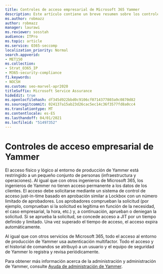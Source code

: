 ```yaml
---
title: Controles de acceso empresarial de Microsoft 365 Yammer
description: Este artículo contiene un breve resumen sobre los controles de acceso empresarial de Yammer en el entorno de producción.
ms.author: robmazz
author: robmazz
manager: laurawi
ms.reviewer: sosstah
audience: ITPro
ms.topic: article
ms.service: O365-seccomp
localization_priority: Normal
search.appverid:
- MET150
ms.collection:
- Strat_O365_IP
- M365-security-compliance
f1.keywords:
- NOCSH
ms.custom: seo-marvel-apr2020
titleSuffix: Microsoft Service Assurance
hideEdit: true
ms.openlocfilehash: df345d922bbd0c9106cf0714377803a9c0870d82
ms.sourcegitcommit: 024137a15ab23d26cac5ec14c36f3577fd8a0cc4
ms.translationtype: MT
ms.contentlocale: es-ES
ms.lasthandoff: 04/01/2021
ms.locfileid: "51497352"
---
```

# <a name="yammer-enterprise-access-controls"></a>Controles de acceso empresarial de Yammer 

El acceso físico y lógico al entorno de producción de Yammer está restringido a un pequeño conjunto de personas (infraestructura y operaciones). Al igual que con otros ingenieros de Microsoft 365, los ingenieros de Yammer no tienen acceso permanente a los datos de los clientes. El acceso debe solicitarse mediante un sistema de control de acceso just-in-time basado en aprobación similar a Lockbox con un número limitado de aprobadores. Los aprobadores comprueban la solicitud (por ejemplo, comprueban si la solicitud es legítima en función de la necesidad, el caso empresarial, la hora, etc.) y, a continuación, aprueban o deniegan la solicitud. Si se aprueba la solicitud, se concede acceso a JIT por un tiempo definido y limitado. Una vez superado el tiempo de acceso, el acceso expira automáticamente.

Al igual que con otros servicios de Microsoft 365, todo el acceso al entorno de producción de Yammer usa autenticación multifactor. Todo el acceso y el historial de comandos se atribuyó a un usuario y el equipo de seguridad de Yammer lo registra y revisa periódicamente.

Para obtener más información acerca de la administración y administración de Yammer, consulte [Ayuda de administración de Yammer](/yammer/yammer-landing-page).